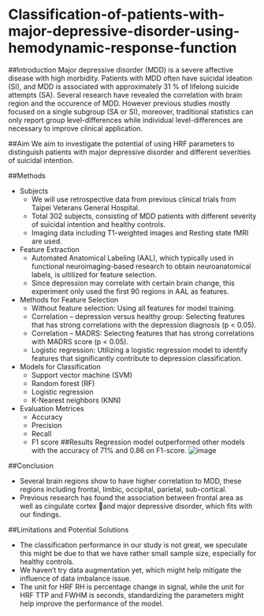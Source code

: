 # Classification-of-patients-with-major-depressive-disorder-using-hemodynamic-response-function

##Introduction
Major depressive disorder (MDD) is a severe affective disease with high morbidity. Patients with MDD often have suicidal ideation (SI), and MDD is associated with approximately 31 % of lifelong suicide attempts (SA). Several research have revealed the correlation with brain region and the occurence of MDD. However previous studies mostly focused on a single subgroup (SA or SI), moreover, traditional statistics can only report group level-differences while individual level-differences are necessary to improve clinical application.

##Aim
We aim to investigate the potential of using HRF parameters to distinguish patients with major depressive disorder and different severities of suicidal intention.

##Methods
* Subjects
  - We will use retrospective data from previous clinical trials from Taipei Veterans General Hospital.
  - Total 302 subjects, consisting of MDD patients with different severity of suicidal intention and healthy controls.
  - Imaging data including T1-weighted images and Resting state fMRI are used.
* Feature Extraction
  - Automated Anatomical Labeling (AAL), which typically used in functional neuroimaging-based research to obtain neuroanatomical labels, is ultilized for feature selection.
  - Since depression may correlate with certain brain change, this experiment only used the first 90 regions in AAL as features.
* Methods for Feature Selection
  - Without feature selection: Using all features for model training.
  - Correlation – depression versus healthy group: Selecting features that has strong correlations with the depression diagnosis (p < 0.05).
  - Correlation – MADRS: Selecting features that has strong correlations with MADRS score (p < 0.05).
  - Logistic regression: Utilizing a logistic regression model to identify features that significantly contribute to depression classification.
* Models for Classification
  - Support vector machine (SVM)
  - Random forest (RF)
  - Logistic regression
  - K-Nearest neighbors (KNN)
* Evaluation Metrices
  - Accuracy
  - Precision
  - Recall
  - F1 score
##Results
Regression model outperformed other models with the accuracy of 71% and 0.86 on F1-score.
![image](https://github.com/user-attachments/assets/efcea442-d115-43ea-9324-ac56b5a8d914)

##Conclusion
* Several brain regions show to have higher correlation to MDD, these regions including frontal, limbic, occipital, parietal, sub-cortical.
* Previous research has found the association between frontal area as well as cingulate cortex and major depressive disorder, which fits with our findings.

##Limitations and Potential Solutions
* The classification performance in our study is not great, we speculate this might be due to that we have rather small sample size, especially for healthy controls.
* We haven’t try data augmentation yet, which might help mitigate the influence of data imbalance issue.
* The unit for HRF RH is percentage change in signal, while the unit for HRF TTP and FWHM is seconds, standardizing the parameters might help improve the performance of the model.




